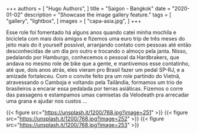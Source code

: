 +++
authors = [
    "Hugo Authors",
]
title = "Saigon - Bangkok"
date = "2020-01-02"
description = "Showcase the image gallery feature."
tags = [
    "gallery",
    "lightbox",
]
images = [
    "capa-asia.jpg",
]
+++

  Esse role foi fomentado há alguns anos quando catei minha mochila e bicicleta com mais dois amigos e fizemos uma euro trip de três meses do jeito mais do it yourself possível, arranjando contato com pessoas até então desconhecidas de um dia pro outro e trocando o almoço pela janta. Nisso, pedalando por Hamburgo, conhecemos o pessoal da Hardbrakers, que andava no mesmo role de bike que a gente, e mantivemos esse contatinho, até que, dois anos atrás, eles vieram pro Brasil fazer um pedal SP-RJ, e a amizade fortaleceu. Com o convite feito pra um role partindo do Vietnã, atravessando o Camboja e voltando pela Tailândia, formamos um trio de brasileiros a encarar essa pedalada por terras asiáticas.
  Fizemos o corre das passagens e estampamos umas camisetas da Velodeath pra arrecadar uma grana e ajudar nos custos ...



<!--more-->

{{< figure src="https://unsplash.it/1200/768.jpg?image=251" >}}
{{< figure src="https://unsplash.it/1200/768.jpg?image=252" >}}
{{< figure src="https://unsplash.it/1200/768.jpg?image=253" >}}
